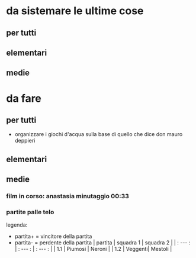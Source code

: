 # da sistemare le ultime cose
## per tutti
## elementari
## medie
# da fare
## per tutti
- organizzare i giochi d'acqua sulla base di quello che dice don mauro deppieri
## elementari
## medie

### film in corso: anastasia minutaggio 00:33

### partite palle telo
legenda:
- partita+ = vincitore della partita
- partita- = perdente della partita
| partita | squadra 1 | squadra 2 |
| : --- : | : --- : | : --- : |
| 1.1 | Piumosi | Neroni |
| 1.2 | Veggenti| Mestoli |
